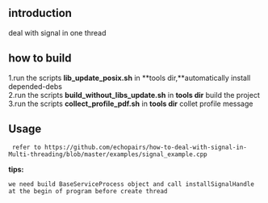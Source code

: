 ## introduction
deal with signal in one thread

## how to build 

 1.run the scripts **lib_update_posix.sh** in **tools dir,**automatically install depended-debs  
 2.run the scripts **build_without_libs_update.sh** in **tools dir** build the project
 3.run the scripts **collect_profile_pdf.sh**  in **tools dir** collet profile message

## Usage
```
 refer to https://github.com/echopairs/how-to-deal-with-signal-in-Multi-threading/blob/master/examples/signal_example.cpp
```
**tips:**

    we need build BaseServiceProcess object and call installSignalHandle at the begin of program before create thread
